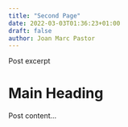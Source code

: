 ```yaml
---
title: "Second Page"
date: 2022-03-03T01:36:23+01:00
draft: false
author: Joan Marc Pastor
---
```


Post excerpt

# Main Heading

Post content...
